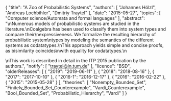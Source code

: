 {
    "title": "A Zoo of Probabilistic Systems",
    "authors": [
        "Johannes Hölzl",
        "Andreas Lochbihler",
        "Dmitriy Traytel"
    ],
    "date": "2015-05-27",
    "topics": [
        "Computer science/Automata and formal languages"
    ],
    "abstract": "\nNumerous models of probabilistic systems are studied in the literature.\nCoalgebra has been used to classify them into system types and compare their\nexpressiveness.  We formalize the resulting hierarchy of probabilistic system\ntypes by modeling the semantics of the different systems as codatatypes.\nThis approach yields simple and concise proofs, as bisimilarity coincides\nwith equality for codatatypes.\n<p>\nThis work is described in detail in the ITP 2015 publication by the authors.",
    "notify": [
        "traytel@in.tum.de"
    ],
    "licence": "BSD",
    "olderReleases": [
        {
            "2019": "2019-06-11"
        },
        {
            "2018": "2018-08-16"
        },
        {
            "2017": "2017-10-10"
        },
        {
            "2016-1": "2016-12-17"
        },
        {
            "2016": "2016-02-22"
        },
        {
            "2015": "2015-05-28"
        }
    ],
    "theories": [
        "Nonempty_Bounded_Set",
        "Finitely_Bounded_Set_Counterexample",
        "Vardi_Counterexample",
        "Bool_Bounded_Set",
        "Probabilistic_Hierarchy",
        "Vardi"
    ]
}